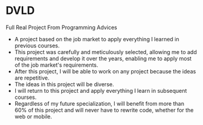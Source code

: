 # DVLD
Full Real Project From Programming Advices
- A project based on the job market to apply everything I learned in previous courses.
- This project was carefully and meticulously selected, allowing me to add requirements and develop it over the years, enabling me to apply most of the job market's requirements.
- After this project, I will be able to work on any project because the ideas are repetitive.
- The ideas in this project will be diverse.
- I will return to this project and apply everything I learn in subsequent courses.
- Regardless of my future specialization, I will benefit from more than 60% of this project and will never have to rewrite code, whether for the web or mobile.
